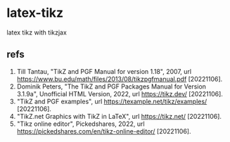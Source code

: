 # latex-tikz
latex tikz with tikzjax


## refs
1. Till Tantau, "TikZ and PGF Manual for version 1.18", 2007, url https://www.bu.edu/math/files/2013/08/tikzpgfmanual.pdf [20221106].
2. Dominik Peters, "The TikZ and PGF Packages Manual for Version 3.1.9a", Unofficial HTML Version, 2022, url https://tikz.dev/ [20221106].
3. "TikZ and PGF examples", url https://texample.net/tikz/examples/ [20221106].
4. "TikZ.net Graphics with TikZ in LaTeX", url https://tikz.net/ [20221106].
5. "Tikz online editor", Pickedshares, 2022, url https://pickedshares.com/en/tikz-online-editor/ [20221106].
